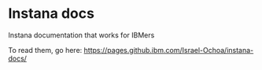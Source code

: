 # Instana docs
Instana documentation that works for IBMers

To read them, go here: https://pages.github.ibm.com/Israel-Ochoa/instana-docs/
